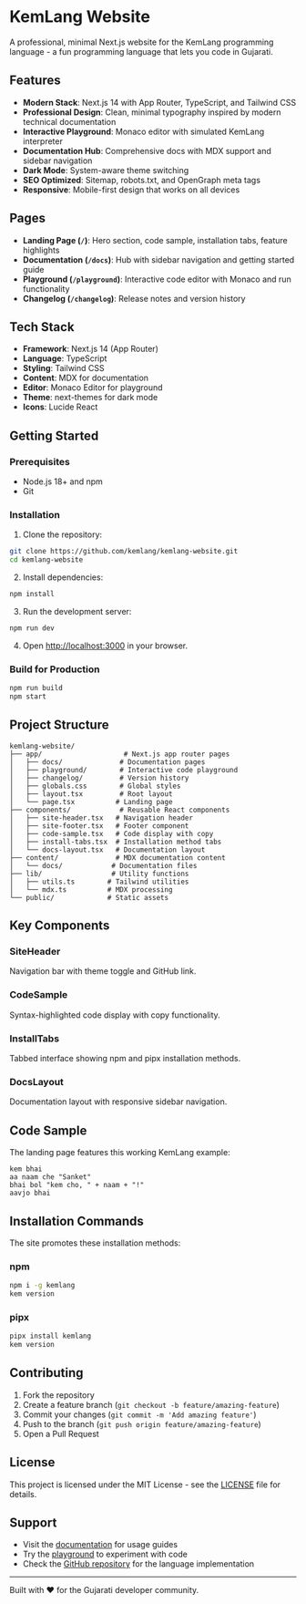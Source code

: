 # KemLang Website

A professional, minimal Next.js website for the KemLang programming language - a fun programming language that lets you code in Gujarati.

## Features

- **Modern Stack**: Next.js 14 with App Router, TypeScript, and Tailwind CSS
- **Professional Design**: Clean, minimal typography inspired by modern technical documentation
- **Interactive Playground**: Monaco editor with simulated KemLang interpreter
- **Documentation Hub**: Comprehensive docs with MDX support and sidebar navigation
- **Dark Mode**: System-aware theme switching
- **SEO Optimized**: Sitemap, robots.txt, and OpenGraph meta tags
- **Responsive**: Mobile-first design that works on all devices

## Pages

- **Landing Page (`/`)**: Hero section, code sample, installation tabs, feature highlights
- **Documentation (`/docs`)**: Hub with sidebar navigation and getting started guide
- **Playground (`/playground`)**: Interactive code editor with Monaco and run functionality
- **Changelog (`/changelog`)**: Release notes and version history

## Tech Stack

- **Framework**: Next.js 14 (App Router)
- **Language**: TypeScript
- **Styling**: Tailwind CSS
- **Content**: MDX for documentation
- **Editor**: Monaco Editor for playground
- **Theme**: next-themes for dark mode
- **Icons**: Lucide React

## Getting Started

### Prerequisites

- Node.js 18+ and npm
- Git

### Installation

1. Clone the repository:
```bash
git clone https://github.com/kemlang/kemlang-website.git
cd kemlang-website
```

2. Install dependencies:
```bash
npm install
```

3. Run the development server:
```bash
npm run dev
```

4. Open [http://localhost:3000](http://localhost:3000) in your browser.

### Build for Production

```bash
npm run build
npm start
```

## Project Structure

```
kemlang-website/
├── app/                    # Next.js app router pages
│   ├── docs/              # Documentation pages
│   ├── playground/        # Interactive code playground
│   ├── changelog/         # Version history
│   ├── globals.css        # Global styles
│   ├── layout.tsx         # Root layout
│   └── page.tsx          # Landing page
├── components/            # Reusable React components
│   ├── site-header.tsx   # Navigation header
│   ├── site-footer.tsx   # Footer component
│   ├── code-sample.tsx   # Code display with copy
│   ├── install-tabs.tsx  # Installation method tabs
│   └── docs-layout.tsx   # Documentation layout
├── content/              # MDX documentation content
│   └── docs/            # Documentation files
├── lib/                 # Utility functions
│   ├── utils.ts        # Tailwind utilities
│   └── mdx.ts          # MDX processing
└── public/             # Static assets
```

## Key Components

### SiteHeader
Navigation bar with theme toggle and GitHub link.

### CodeSample
Syntax-highlighted code display with copy functionality.

### InstallTabs
Tabbed interface showing npm and pipx installation methods.

### DocsLayout
Documentation layout with responsive sidebar navigation.

## Code Sample

The landing page features this working KemLang example:

```jsk
kem bhai
aa naam che "Sanket"
bhai bol "kem cho, " + naam + "!"
aavjo bhai
```

## Installation Commands

The site promotes these installation methods:

### npm
```bash
npm i -g kemlang
kem version
```

### pipx
```bash
pipx install kemlang
kem version
```

## Contributing

1. Fork the repository
2. Create a feature branch (`git checkout -b feature/amazing-feature`)
3. Commit your changes (`git commit -m 'Add amazing feature'`)
4. Push to the branch (`git push origin feature/amazing-feature`)
5. Open a Pull Request

## License

This project is licensed under the MIT License - see the [LICENSE](LICENSE) file for details.

## Support

- Visit the [documentation](https://kemlang.dev/docs) for usage guides
- Try the [playground](https://kemlang.dev/playground) to experiment with code
- Check the [GitHub repository](https://github.com/kemlang/kemlang) for the language implementation

---

Built with ❤️ for the Gujarati developer community.